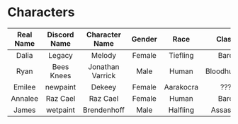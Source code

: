 # Characters

Real Name | Discord Name | Character Name   | Gender | Race       | Class       | Special
:-------: | :----------: | :--------------: | :----: | :--------: | :---------: | :-----:
Dalia     | Legacy       | Melody           | Female | Tiefling   | Bard        | Darkvision
Ryan      | Bees Knees   | Jonathan Varrick | Male   | Human      | Bloodhunter | Darkvision
Emilee    | newpaint     | Dekeey           | Female | Aarakocra  | ???         | Darkvision
Annalee   | Raz Cael     | Raz Cael         | Female | Human      | Bard        |
James     | wetpaint     | Brendenhoff      | Male   | Halfling   | Assassin    |
